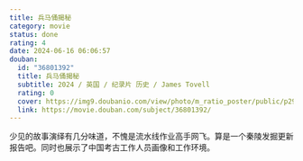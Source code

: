 ```yaml
---
title: 兵马俑揭秘
category: movie
status: done
rating: 4
date: 2024-06-16 06:06:57
douban:
  id: "36801392"
  title: 兵马俑揭秘
  subtitle: 2024 / 英国 / 纪录片 历史 / James Tovell
  rating: 0
  cover: https://img9.doubanio.com/view/photo/m_ratio_poster/public/p2908595106.jpg
  link: https://movie.douban.com/subject/36801392/
---
```


少见的故事演绎有几分味道，不愧是流水线作业高手网飞。算是一个秦陵发掘更新报告吧。同时也展示了中国考古工作人员画像和工作环境。